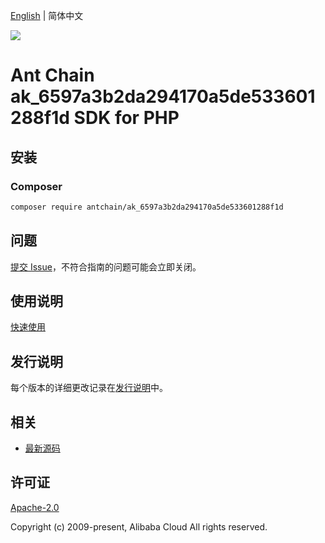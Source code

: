[English](README.md) | 简体中文

![](https://aliyunsdk-pages.alicdn.com/icons/AlibabaCloud.svg)

# Ant Chain ak_6597a3b2da294170a5de533601288f1d SDK for PHP

## 安装

### Composer

```bash
composer require antchain/ak_6597a3b2da294170a5de533601288f1d
```

## 问题

[提交 Issue](https://github.com/alipay/antchain-openapi-prod-sdk/issues/new)，不符合指南的问题可能会立即关闭。

## 使用说明

[快速使用](https://github.com/alipay/antchain-openapi-prod-sdk)

## 发行说明

每个版本的详细更改记录在[发行说明](./ChangeLog.txt)中。

## 相关

* [最新源码](https://github.com/antchain-openapi-sdk-php)

## 许可证

[Apache-2.0](http://www.apache.org/licenses/LICENSE-2.0)

Copyright (c) 2009-present, Alibaba Cloud All rights reserved.
